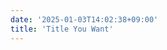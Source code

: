 ```yaml
---
date: '2025-01-03T14:02:38+09:00'
title: 'Title You Want'
---
```


<!-- 
hugo new --kind terminology terminology/title_you_want.md
-->
